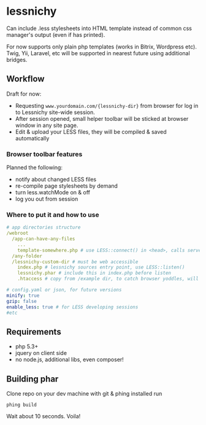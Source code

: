 # lessnichy

Can include  .less stylesheets into HTML template instead of common css manager's output (even if has printed).

For now supports only plain php templates (works in Bitrix, Wordpress etc).
Twig, Yii, Laravel, etc will be supported in nearest future using additional bridges.

## Workflow

Draft for now:

* Requesting `www.yourdomain.com/{lessnichy-dir}` from browser for log in to Lessnichy site-wide session.
* After session opened, small helper toolbar will be sticked at browser window in any site page.
* Edit & upload your LESS files, they will be compiled & saved automatically

### Browser toolbar features

Planned the following:

* notify about changed LESS files
* re-compile page stylesheets by demand
* turn less.watchMode on & off
* log you out from session

### Where to put it and how to use

```yaml
# app directories structure
/webroot
  /app-can-have-any-files
    ...
    template-somewhere.php # use LESS::connect() in <head>, calls server
  /any-folder
  /lessnichy-custom-dir # must be web accessible
    index.php # lessnichy sources entry point, use LESS::listen()
    lessnichy.phar # include this in index.php before listen
    .htaccess # copy from /example dir, to catch browser yoddles, will be auto-bundled in future

```

```yaml
# config.yaml or json, for future versions
minify: true
gzip: false
enable_less: true # for LESS developing sessions
#etc
```

## Requirements

- php 5.3+
- jquery on client side
- no node.js, additional libs, even composer!

## Building phar

Clone repo on your dev machine with git & phing installed run

```
phing build
```

Wait about 10 seconds. Voila!